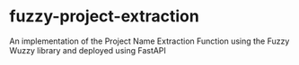 # fuzzy-project-extraction
An implementation of the Project Name Extraction Function using the Fuzzy Wuzzy library and deployed using FastAPI

